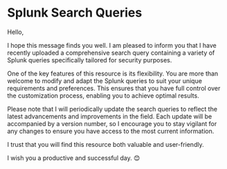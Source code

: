 # Splunk Search Queries

Hello,

I hope this message finds you well. I am pleased to inform you that I have recently uploaded a comprehensive search query containing a variety of Splunk queries specifically tailored for security purposes.

One of the key features of this resource is its flexibility. You are more than welcome to modify and adapt the Splunk queries to suit your unique requirements and preferences. This ensures that you have full control over the customization process, enabling you to achieve optimal results.

Please note that I will periodically update the search queries to reflect the latest advancements and improvements in the field. Each update will be accompanied by a version number, so I encourage you to stay vigilant for any changes to ensure you have access to the most current information.

I trust that you will find this resource both valuable and user-friendly.

I wish you a productive and successful day. 😊
